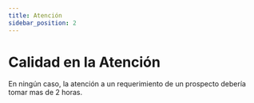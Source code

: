 ```yaml
---
title: Atención
sidebar_position: 2
---
```


# Calidad en la Atención

En ningún caso, la atención a un requerimiento de un prospecto debería tomar mas de 2 horas.